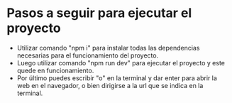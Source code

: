# Pasos a seguir para ejecutar el proyecto

- Utilizar comando "npm i" para instalar todas las dependencias necesarias para el funcionamiento del proyecto.
- Luego utilizar comando "npm run dev" para ejecutar el proyecto y este quede en funcionamiento.
- Por último puedes escribir "o" en la terminal y dar enter para abrir la web en el navegador, o bien dirigirse a la url que se indica en la terminal.